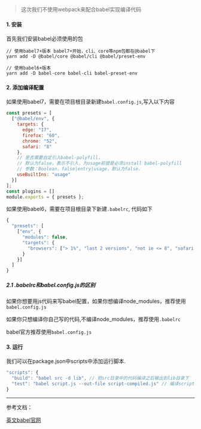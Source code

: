 > 这次我们不使用webpack来配合babel实现编译代码

#### 1. 安装
首先我们安装babel必须使用的包

```
// 使用babel7+版本 babel7+开始，cli、core等npm包都在@babel下
yarn add -D @babel/core @babel/cli @babel/preset-env

// 使用babel6+版本
yarn add -D babel-core babel-cli babel-preset-env

```

#### 2. 添加编译配置
如果使用babel7，需要在项目根目录新建`babel.config.js`,写入以下内容


```js
const presets = [
  ["@babel/env", {
    targets: {
      edge: "17",
      firefox: "60",
      chrome: "52",
      safari: "8"
    },
    // 是否需要自定引入babel-polyfill，
    // 默认为false，表示不引入，为usage前提是必须install babel-polyfill
    // 参数：Boolean，false|entry|usage，默认为false.
    useBuiltIns: "usage"
  }]
];
const plugins = []
module.exports = { presets };

```

如果使用babel6，需要在项目根目录下新建`.babelrc`, 代码如下

```js
{
  "presets": [
    ["env", {
      "modules": false,
      "targets": {
        "browsers": ["> 1%", "last 2 versions", "not ie <= 8", "safari >= 7"]
      }
    }]
  ]
}
```

##### 2.1 .babelrc和babel.config.js的区别

如果你想要用js代码来写babel配置，如果你想编译node_modules，推荐使用`babel.config.js`

如果你只想编译你自己写的代码,不编译node_modules，推荐使用`.babelrc`

babel官方推荐使用`babel.config.js`

#### 3. 运行

我们可以在package.json中scripts中添加运行脚本. 
```js
"scripts": {
  "build": "babel src -d lib", // 把src目录中的代码编译之后输出到lib目录下
  "test": "babel script.js --out-file script-compiled.js" // 编译script.js之后输出到script-compiled.js
}
```

---

参考文档：

[英文babel官网](https://babeljs.io/docs/en/usage)
